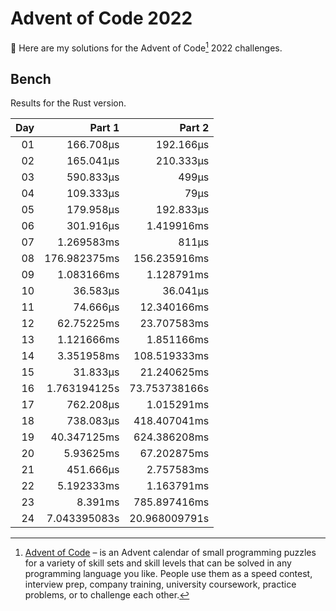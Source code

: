 # Advent of Code 2022

:wave: Here are my solutions for the Advent of Code[^aoc] 2022 challenges.

## Bench

Results for the Rust version.

<!-- BENCH TABLE -->

| Day |       Part 1 |        Part 2 |
| --: | -----------: | ------------: |
|  01 |    166.708µs |     192.166µs |
|  02 |    165.041µs |     210.333µs |
|  03 |    590.833µs |         499µs |
|  04 |    109.333µs |          79µs |
|  05 |    179.958µs |     192.833µs |
|  06 |    301.916µs |    1.419916ms |
|  07 |   1.269583ms |         811µs |
|  08 | 176.982375ms |  156.235916ms |
|  09 |   1.083166ms |    1.128791ms |
|  10 |     36.583µs |      36.041µs |
|  11 |     74.666µs |   12.340166ms |
|  12 |   62.75225ms |   23.707583ms |
|  13 |   1.121666ms |    1.851166ms |
|  14 |   3.351958ms |  108.519333ms |
|  15 |     31.833µs |   21.240625ms |
|  16 | 1.763194125s | 73.753738166s |
|  17 |    762.208µs |    1.015291ms |
|  18 |    738.083µs |  418.407041ms |
|  19 |  40.347125ms |  624.386208ms |
|  20 |    5.93625ms |   67.202875ms |
|  21 |    451.666µs |    2.757583ms |
|  22 |   5.192333ms |    1.163791ms |
|  23 |      8.391ms |  785.897416ms |
|  24 | 7.043395083s | 20.968009791s |

<!-- /BENCH TABLE -->

[^aoc]: [Advent of Code][aoc] – is an Advent calendar of small programming puzzles for a variety of skill sets and skill levels that can be solved in any programming language you like. People use them as a speed contest, interview prep, company training, university coursework, practice problems, or to challenge each other.

[aoc]: https://adventofcode.com
